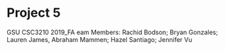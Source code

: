 # Project 5
GSU CSC3210 2019_FA
eam Members: Rachid Bodson; Bryan Gonzales; Lauren James, Abraham Mammen; Hazel Santiago; Jennifer Vu
